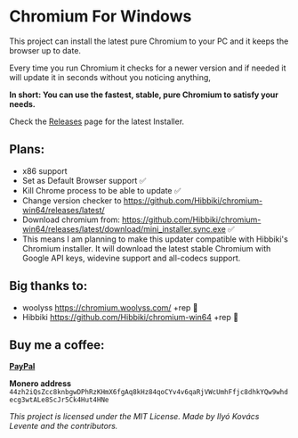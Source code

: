 # Chromium For Windows
This project can install the latest pure Chromium to your PC and it keeps the browser up to date.

Every time you run Chromium it checks for a newer version and if needed it will update it in seconds without you noticing anything,

**In short: You can use the fastest, stable, pure Chromium to satisfy your needs.**

Check the [Releases](https://github.com/iklevente/ChromiumForWindows/releases) page for the latest Installer.

## Plans:

 - x86 support
 - Set as Default Browser support ✅
 - Kill Chrome process to be able to update ✅
 - Change version checker to https://github.com/Hibbiki/chromium-win64/releases/latest/
 - Download chromium from: https://github.com/Hibbiki/chromium-win64/releases/latest/download/mini_installer.sync.exe ✅
 - This means I am planning to make this updater compatible with Hibbiki's Chromium installer. It will download the latest stable Chromium with Google API keys, widevine support and all-codecs support.
 
 ## Big thanks to:
 - woolyss https://chromium.woolyss.com/ +rep 🍺
 - Hibbiki https://github.com/Hibbiki/chromium-win64 +rep 🍺
 
 ## Buy me a coffee:
**[PayPal](paypal.me/iklevi)**

**Monero address** `44zh2iQsZcc8knbgwDPhRzKHmX6fgAq8kHz84qoCYv4v6qaRjVWcUmhFfjc8dhkYQw9whdecg3wtALe8ScJr5Ck4Hut4HNe`


*This project is licensed under the MIT License. Made by Ilyó Kovács Levente and the contributors.*
